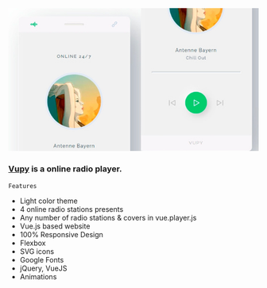 <img src="preview/look.jpg">

### [Vupy](https://vupy.vercel.app/)  is a online radio player. ###

```
Features
```

- Light color theme
- 4 online radio stations presents
- Any number of radio stations & covers in vue.player.js
- Vue.js based website
- 100% Responsive Design
- Flexbox
- SVG icons 
- Google Fonts
- jQuery, VueJS
- Animations

